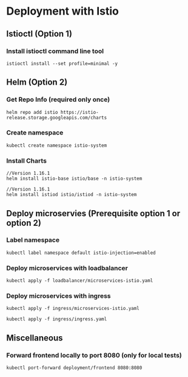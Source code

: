 # Deployment with Istio


## Istioctl (Option 1)

### Install istioctl command line tool
```
istioctl install --set profile=minimal -y
```

## Helm (Option 2)

### Get Repo Info (required only once)
```
helm repo add istio https://istio-release.storage.googleapis.com/charts
```

### Create namespace
```
kubectl create namespace istio-system
```
### Install Charts
```
//Version 1.16.1
helm install istio-base istio/base -n istio-system

//Version 1.16.1
helm install istiod istio/istiod -n istio-system
```

## Deploy microservies (Prerequisite option 1 or option 2)

### Label namespace
```
kubectl label namespace default istio-injection=enabled
```

### Deploy microservices with loadbalancer
```
kubectl apply -f loadbalancer/microservices-istio.yaml
```

### Deploy microservices with ingress
```
kubectl apply -f ingress/microservices-istio.yaml

kubectl apply -f ingress/ingress.yaml
```



## Miscellaneous

### Forward frontend locally to port 8080 (only for local tests)
```
kubectl port-forward deployment/frontend 8080:8080
```

